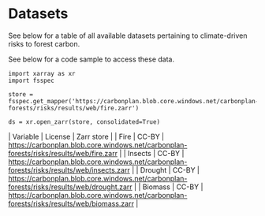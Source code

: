 # Datasets

See below for a table of all available datasets pertaining to climate-driven risks to forest carbon.

See below for a code sample to access these data.

```
import xarray as xr
import fsspec

store = fsspec.get_mapper('https://carbonplan.blob.core.windows.net/carbonplan-forests/risks/results/web/fire.zarr')

ds = xr.open_zarr(store, consolidated=True)
```

| Variable | License | Zarr store |
| Fire | CC-BY | https://carbonplan.blob.core.windows.net/carbonplan-forests/risks/results/web/fire.zarr |
| Insects | CC-BY | https://carbonplan.blob.core.windows.net/carbonplan-forests/risks/results/web/insects.zarr |
| Drought | CC-BY | https://carbonplan.blob.core.windows.net/carbonplan-forests/risks/results/web/drought.zarr |
| Biomass | CC-BY | https://carbonplan.blob.core.windows.net/carbonplan-forests/risks/results/web/biomass.zarr |
